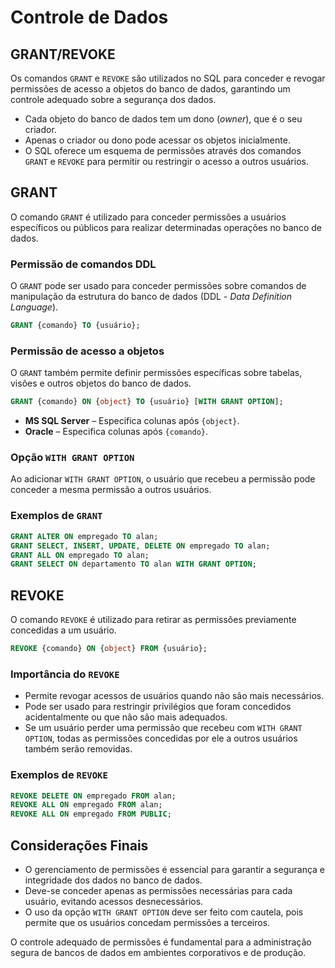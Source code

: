 # Controle de Dados

## GRANT/REVOKE

Os comandos `GRANT` e `REVOKE` são utilizados no SQL para conceder e revogar permissões de acesso a objetos do banco de dados, garantindo um controle adequado sobre a segurança dos dados.

- Cada objeto do banco de dados tem um dono (*owner*), que é o seu criador.
- Apenas o criador ou dono pode acessar os objetos inicialmente.
- O SQL oferece um esquema de permissões através dos comandos `GRANT` e `REVOKE` para permitir ou restringir o acesso a outros usuários.

## GRANT

O comando `GRANT` é utilizado para conceder permissões a usuários específicos ou públicos para realizar determinadas operações no banco de dados.

### Permissão de comandos DDL
O `GRANT` pode ser usado para conceder permissões sobre comandos de manipulação da estrutura do banco de dados (DDL - *Data Definition Language*).

```sql
GRANT {comando} TO {usuário};
```

### Permissão de acesso a objetos
O `GRANT` também permite definir permissões específicas sobre tabelas, visões e outros objetos do banco de dados.

```sql
GRANT {comando} ON {object} TO {usuário} [WITH GRANT OPTION];
```

- **MS SQL Server** – Especifica colunas após `{object}`.
- **Oracle** – Especifica colunas após `{comando}`.

### Opção `WITH GRANT OPTION`
Ao adicionar `WITH GRANT OPTION`, o usuário que recebeu a permissão pode conceder a mesma permissão a outros usuários.

### Exemplos de `GRANT`
```sql
GRANT ALTER ON empregado TO alan;
GRANT SELECT, INSERT, UPDATE, DELETE ON empregado TO alan;
GRANT ALL ON empregado TO alan;
GRANT SELECT ON departamento TO alan WITH GRANT OPTION;
```

## REVOKE

O comando `REVOKE` é utilizado para retirar as permissões previamente concedidas a um usuário.

```sql
REVOKE {comando} ON {object} FROM {usuário};
```

### Importância do `REVOKE`
- Permite revogar acessos de usuários quando não são mais necessários.
- Pode ser usado para restringir privilégios que foram concedidos acidentalmente ou que não são mais adequados.
- Se um usuário perder uma permissão que recebeu com `WITH GRANT OPTION`, todas as permissões concedidas por ele a outros usuários também serão removidas.

### Exemplos de `REVOKE`
```sql
REVOKE DELETE ON empregado FROM alan;
REVOKE ALL ON empregado FROM alan;
REVOKE ALL ON empregado FROM PUBLIC;
```

## Considerações Finais

- O gerenciamento de permissões é essencial para garantir a segurança e integridade dos dados no banco de dados.
- Deve-se conceder apenas as permissões necessárias para cada usuário, evitando acessos desnecessários.
- O uso da opção `WITH GRANT OPTION` deve ser feito com cautela, pois permite que os usuários concedam permissões a terceiros.

O controle adequado de permissões é fundamental para a administração segura de bancos de dados em ambientes corporativos e de produção.
